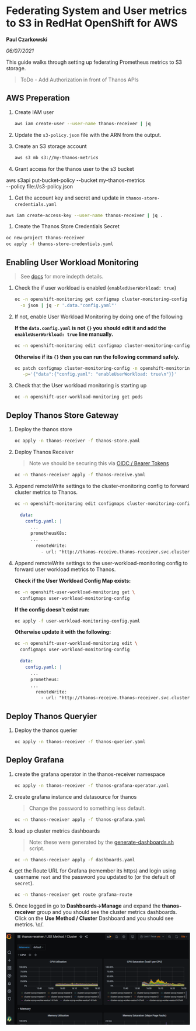 # Federating System and User metrics to S3 in RedHat OpenShift for AWS

**Paul Czarkowski**

*06/07/2021*

This guide walks through setting up federating Prometheus metrics to S3 storage.

> ToDo - Add Authorization in front of Thanos APIs

## AWS Preperation

1. Create IAM user

    ```bash
    aws iam create-user --user-name thanos-receiver | jq
    ```


1. Update the `s3-policy.json` file with the ARN from the output.

1. Create an S3 storage account

    ```bash
    aws s3 mb s3://my-thanos-metrics
    ```

1. Grant access for the thanos user to the s3 bucket

aws s3api put-bucket-policy --bucket my-thanos-metrics \
  --policy file://s3-policy.json

1. Get the account key and secret and update in `thanos-store-credentials.yaml`

```bash
aws iam create-access-key --user-name thanos-receiver | jq .
```

1. Create the Thanos Store Credentials Secret

```bash
oc new-project thanos-receiver
oc apply -f thanos-store-credentials.yaml
```

## Enabling User Workload Monitoring

> See [docs](https://docs.openshift.com/container-platform/4.7/monitoring/enabling-monitoring-for-user-defined-projects.html) for more indepth details.

1. Check the if user workload is enabled (`enabledUserWorkload: true`)

    ```bash
    oc -n openshift-monitoring get configmap cluster-monitoring-config  \
      -o json | jq -r '.data."config.yaml"'
    ```

1. If not, enable User Workload Monitoring by doing one of the following

    **If the `data.config.yaml` is not `{}` you should edit it and add the `enableUserWorkload: true` line manually.**

    ```bash
    oc -n openshift-monitoring edit configmap cluster-monitoring-config
    ```

    **Otherwise if its `{}` then you can run the following command safely.**

    ```bash
    oc patch configmap cluster-monitoring-config -n openshift-monitoring \
       -p='{"data":{"config.yaml": "enableUserWorkload: true\n"}}'
    ```

1. Check that the User workload monitoring is starting up

    ```bash
    oc -n openshift-user-workload-monitoring get pods
    ```

## Deploy Thanos Store Gateway

<!--

> we should be able to skip this because its in the yaml now.

1. Create a service account for the Thanos Store Gateway

    ```bash
    oc -n thanos-receiver create serviceaccount thanos-store-gateway
    oc -n thanos-receiver adm policy add-scc-to-user anyuid -z thanos-store-gateway
    ```
-->

1. Deploy the thanos store

    ```bash
    oc apply -n thanos-receiver -f thanos-store.yaml
    ```

1. Deploy Thanos Receiver

    > Note we should be securing this via [OIDC / Bearer Tokens](https://www.openshift.com/blog/federated-prometheus-with-thanos-receive)

    ```bash
    oc -n thanos-receiver apply -f thanos-receive.yaml
    ```

1. Append remoteWrite settings to the cluster-monitoring config to forward cluster metrics to Thanos.

    ```bash
    oc -n openshift-monitoring edit configmaps cluster-monitoring-config
    ```

    ```yaml
      data:
        config.yaml: |
          ...
          prometheusK8s:
          ...
            remoteWrite:
              - url: "http://thanos-receive.thanos-receiver.svc.cluster.local:9091/api/v1/receive"
    ```

1. Append remoteWrite settings to the user-workload-monitoring config to forward user workload metrics to Thanos.

    **Check if the User Workload Config Map exists:**

    ```bash
    oc -n openshift-user-workload-monitoring get \
      configmaps user-workload-monitoring-config
    ```

    **If the config doesn't exist run:**

    ```bash
    oc apply -f user-workload-monitoring-config.yaml
    ```

    **Otherwise update it with the following:**

    ```bash
    oc -n openshift-user-workload-monitoring edit \
      configmaps user-workload-monitoring-config
    ```

    ```yaml
      data:
        config.yaml: |
          ...
          prometheus:
          ...
            remoteWrite:
              - url: "http://thanos-receive.thanos-receiver.svc.cluster.local:9091/api/v1/receive"
    ```


## Deploy Thanos Queryier

1. Deploy the thanos querier

    ```bash
    oc apply -n thanos-receiver -f thanos-querier.yaml
    ```

## Deploy Grafana

1. create the grafana operator in the thanos-receiver namespace

    ```bash
    oc apply -n thanos-receiver -f thanos-grafana-operator.yaml
    ```

1. create grafana instance and datasource for thanos

    > Change the password to something less default.

    ```bash
    oc -n thanos-receiver apply -f thanos-grafana.yaml
    ```

1. load up cluster metrics dashboards

    > Note: these were generated by the [generate-dashboards.sh](generate-dashboards.sh) script.

    ```bash
    oc -n thanos-receiver apply -f dashboards.yaml
    ```

1. get the Route URL for Grafana (remember its https) and login using username `root` and the password you updated to (or the default of `secret`).

    ```bash
    oc -n thanos-receiver get route grafana-route
    ```

1. Once logged in go to **Dashboards->Manage** and expand the **thanos-receiver** group and you should see the cluster metrics dashboards.  Click on the **Use Method / Cluster** Dashboard and you should see metrics.  \o/.

![screenshot of grafana with federated cluster metrics](./grafana-metrics.png)